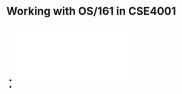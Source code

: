 # Working with OS/161 in CSE4001

- ![Instasll the CSE4001 Docker container](./RunningOS161_DockerDesktop.md)
- 


